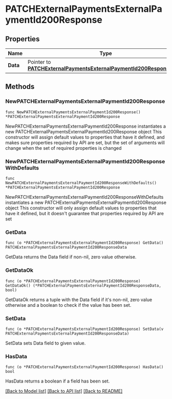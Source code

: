 # PATCHExternalPaymentsExternalPaymentId200Response

## Properties

Name | Type | Description | Notes
------------ | ------------- | ------------- | -------------
**Data** | Pointer to [**PATCHExternalPaymentsExternalPaymentId200ResponseData**](PATCHExternalPaymentsExternalPaymentId200ResponseData.md) |  | [optional] 

## Methods

### NewPATCHExternalPaymentsExternalPaymentId200Response

`func NewPATCHExternalPaymentsExternalPaymentId200Response() *PATCHExternalPaymentsExternalPaymentId200Response`

NewPATCHExternalPaymentsExternalPaymentId200Response instantiates a new PATCHExternalPaymentsExternalPaymentId200Response object
This constructor will assign default values to properties that have it defined,
and makes sure properties required by API are set, but the set of arguments
will change when the set of required properties is changed

### NewPATCHExternalPaymentsExternalPaymentId200ResponseWithDefaults

`func NewPATCHExternalPaymentsExternalPaymentId200ResponseWithDefaults() *PATCHExternalPaymentsExternalPaymentId200Response`

NewPATCHExternalPaymentsExternalPaymentId200ResponseWithDefaults instantiates a new PATCHExternalPaymentsExternalPaymentId200Response object
This constructor will only assign default values to properties that have it defined,
but it doesn't guarantee that properties required by API are set

### GetData

`func (o *PATCHExternalPaymentsExternalPaymentId200Response) GetData() PATCHExternalPaymentsExternalPaymentId200ResponseData`

GetData returns the Data field if non-nil, zero value otherwise.

### GetDataOk

`func (o *PATCHExternalPaymentsExternalPaymentId200Response) GetDataOk() (*PATCHExternalPaymentsExternalPaymentId200ResponseData, bool)`

GetDataOk returns a tuple with the Data field if it's non-nil, zero value otherwise
and a boolean to check if the value has been set.

### SetData

`func (o *PATCHExternalPaymentsExternalPaymentId200Response) SetData(v PATCHExternalPaymentsExternalPaymentId200ResponseData)`

SetData sets Data field to given value.

### HasData

`func (o *PATCHExternalPaymentsExternalPaymentId200Response) HasData() bool`

HasData returns a boolean if a field has been set.


[[Back to Model list]](../README.md#documentation-for-models) [[Back to API list]](../README.md#documentation-for-api-endpoints) [[Back to README]](../README.md)


